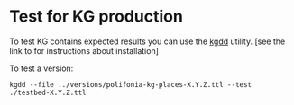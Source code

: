 # Test for KG production

To test KG contains expected results you can use the [kgdd](https://github.com/ccolonna/kgdd) utility. [see the link to for instructions about installation]

To test a version:

`kgdd --file ../versions/polifonia-kg-places-X.Y.Z.ttl --test ./testbed-X.Y.Z.ttl`
